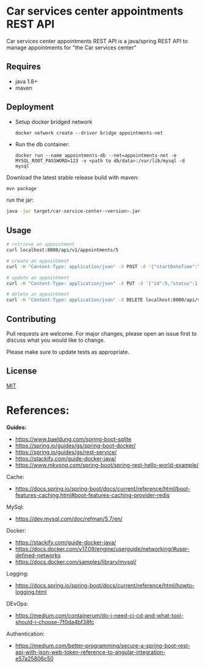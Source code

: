 # Car services center appointments REST API

Car services center appointments REST API is a java/spring REST API to manage appointments for "the Car services center"

## Requires

- java 1.8+
- maven


## Deployment

- Setup docker bridged network
    
    `docker network create --driver bridge appointments-net`
    
- Run the db container:
    ```shell
    docker run --name appointments-db --net=appointments-net -e MYSQL_ROOT_PASSWORD=123 -v <path to db/data>:/var/lib/mysql -d mysql
    ```
    
Download the latest stable release
build with maven:
```bash
mvn package
```
run the jar:
```bash
java -jar target/car-service-center-<version>.jar
```

## Usage

```bash
# retrieve an appointment
curl localhost:8080/api/v1/appointments/5

# create an appointment
curl -H "Content-Type: application/json" -X POST -d '{"startDateTime":"2019-08-02 09:00:00","endDateTime":"2019-08-02 10:00:00","customerName":"Felix0802","carId":"Tesla Sx3-0802-1"}' localhost:8080/api/v1/appointments

# update an appointment
curl -H "Content-Type: application/json" -X PUT -d '{"id":5,"status":1,"startDateTime":"2019-08-02 09:00:00","endDateTime":"2019-08-02 10:00:00","customerName":"Felix0802","carId":"Tesla Sx3-0802-1", "serviceType":2, "mechanic":1}' localhost:8080/api/v1/appointments/5

# delete an appointment
curl -H "Content-Type: application/json" -X DELETE localhost:8080/api/v1/appointments/4

```

## Contributing
Pull requests are welcome. For major changes, please open an issue first to discuss what you would like to change.

Please make sure to update tests as appropriate.

## License
[MIT](https://choosealicense.com/licenses/mit/)


# References:
**Guides:**
- https://www.baeldung.com/spring-boot-sqlite
- https://spring.io/guides/gs/spring-boot-docker/
- https://spring.io/guides/gs/rest-service/
- https://stackify.com/guide-docker-java/
- https://www.mkyong.com/spring-boot/spring-rest-hello-world-example/

Cache:
- https://docs.spring.io/spring-boot/docs/current/reference/html/boot-features-caching.html#boot-features-caching-provider-redis

MySql:
- https://dev.mysql.com/doc/refman/5.7/en/

Docker:
- https://stackify.com/guide-docker-java/
- https://docs.docker.com/v17.09/engine/userguide/networking/#user-defined-networks
- https://docs.docker.com/samples/library/mysql/

Logging:
- https://docs.spring.io/spring-boot/docs/current/reference/html/howto-logging.html

DEvOps:
- https://medium.com/containerum/do-i-need-ci-cd-and-what-tool-should-i-choose-7f0da4bf38fc

Authentication:
- https://medium.com/better-programming/secure-a-spring-boot-rest-api-with-json-web-token-reference-to-angular-integration-e57a25806c50